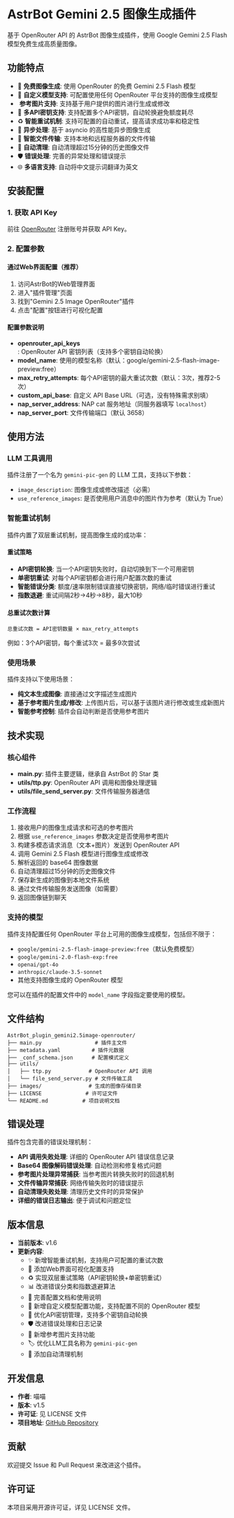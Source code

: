 # AstrBot Gemini 2.5 图像生成插件

基于 OpenRouter API 的 AstrBot 图像生成插件，使用 Google Gemini 2.5 Flash 模型免费生成高质量图像。

## 功能特点

- 🎨 **免费图像生成**: 使用 OpenRouter 的免费 Gemini 2.5 Flash 模型
- 🔧 **自定义模型支持**: 可配置使用任何 OpenRouter 平台支持的图像生成模型
- ️ **参考图片支持**: 支持基于用户提供的图片进行生成或修改
- 🔑 **多API密钥支持**: 支持配置多个API密钥，自动轮换避免额度耗尽
- ♻️ **智能重试机制**: 支持可配置的自动重试，提高请求成功率和稳定性
- 🚀 **异步处理**: 基于 asyncio 的高性能异步图像生成
- 🔗 **智能文件传输**: 支持本地和远程服务器的文件传输
- 🧹 **自动清理**: 自动清理超过15分钟的历史图像文件
- 🛡️ **错误处理**: 完善的异常处理和错误提示
- 🌐 **多语言支持**: 自动将中文提示词翻译为英文

## 安装配置

### 1. 获取 API Key

前往 [OpenRouter](https://openrouter.ai/) 注册账号并获取 API Key。

### 2. 配置参数

#### 通过Web界面配置（推荐）

1. 访问AstrBot的Web管理界面
2. 进入"插件管理"页面
3. 找到"Gemini 2.5 Image OpenRouter"插件  
4. 点击"配置"按钮进行可视化配置

#### 配置参数说明

- **openrouter_api_keys**: OpenRouter API 密钥列表（支持多个密钥自动轮换）
- **model_name**: 使用的模型名称（默认：google/gemini-2.5-flash-image-preview:free）
- **max_retry_attempts**: 每个API密钥的最大重试次数（默认：3次，推荐2-5次）
- **custom_api_base**: 自定义 API Base URL（可选，没有特殊需求别填）
- **nap_server_address**: NAP cat 服务地址（同服务器填写 `localhost`）
- **nap_server_port**: 文件传输端口（默认 3658）

## 使用方法

### LLM 工具调用

插件注册了一个名为 `gemini-pic-gen` 的 LLM 工具，支持以下参数：

- `image_description`: 图像生成或修改描述（必需）
- `use_reference_images`: 是否使用用户消息中的图片作为参考（默认为 True）

### 智能重试机制

插件内置了双层重试机制，提高图像生成的成功率：

#### 重试策略
- **API密钥轮换**: 当一个API密钥失败时，自动切换到下一个可用密钥
- **单密钥重试**: 对每个API密钥都会进行用户配置次数的重试
- **智能错误分类**: 额度/速率限制错误直接切换密钥，网络/临时错误进行重试
- **指数退避**: 重试间隔2秒→4秒→8秒，最大10秒

#### 总重试次数计算
```
总重试次数 = API密钥数量 × max_retry_attempts
```

例如：3个API密钥，每个重试3次 = 最多9次尝试

### 使用场景

插件支持以下使用场景：
- **纯文本生成图像**: 直接通过文字描述生成图片
- **基于参考图片生成/修改**: 上传图片后，可以基于该图片进行修改或生成新图片
- **智能参考控制**: 插件会自动判断是否使用参考图片

## 技术实现

### 核心组件

- **main.py**: 插件主要逻辑，继承自 AstrBot 的 Star 类
- **utils/ttp.py**: OpenRouter API 调用和图像处理逻辑
- **utils/file_send_server.py**: 文件传输服务器通信

### 工作流程

1. 接收用户的图像生成请求和可选的参考图片
2. 根据 `use_reference_images` 参数决定是否使用参考图片
3. 构建多模态请求消息（文本+图片）发送到 OpenRouter API
4. 调用 Gemini 2.5 Flash 模型进行图像生成或修改
5. 解析返回的 base64 图像数据
6. 自动清理超过15分钟的历史图像文件
7. 保存新生成的图像到本地文件系统
8. 通过文件传输服务发送图像（如需要）
9. 返回图像链到聊天

### 支持的模型

插件支持配置任何 OpenRouter 平台上可用的图像生成模型，包括但不限于：

- `google/gemini-2.5-flash-image-preview:free`（默认免费模型）
- `google/gemini-2.0-flash-exp:free`
- `openai/gpt-4o`
- `anthropic/claude-3.5-sonnet`
- 其他支持图像生成的 OpenRouter 模型

您可以在插件的配置文件中的 `model_name` 字段指定要使用的模型。

## 文件结构

```
AstrBot_plugin_gemini2.5image-openrouter/
├── main.py                 # 插件主文件
├── metadata.yaml          # 插件元数据
├── _conf_schema.json      # 配置模式定义
├── utils/
│   ├── ttp.py            # OpenRouter API 调用
│   └── file_send_server.py # 文件传输工具
├── images/               # 生成的图像存储目录
├── LICENSE              # 许可证文件
└── README.md           # 项目说明文档
```

## 错误处理

插件包含完善的错误处理机制：

- **API 调用失败处理**: 详细的 OpenRouter API 错误信息记录
- **Base64 图像解码错误处理**: 自动检测和修复格式问题
- **参考图片处理异常捕获**: 当参考图片转换失败时的回退机制
- **文件传输异常捕获**: 网络传输失败时的错误提示
- **自动清理失败处理**: 清理历史文件时的异常保护
- **详细的错误日志输出**: 便于调试和问题定位

## 版本信息

- **当前版本**: v1.6
- **更新内容**:
  - ✨ 新增智能重试机制，支持用户可配置的重试次数
  - 🔧 添加Web界面可视化配置支持
  - ♻️ 实现双层重试策略（API密钥轮换+单密钥重试）  
  - 📊 改进错误分类和指数退避算法
  - 📝 完善配置文档和使用说明
  - 🐛 新增自定义模型配置功能，支持配置不同的 OpenRouter 模型
  - 🔑 优化API密钥管理，支持多个密钥自动轮换
  - 🛡️ 改进错误处理和日志记录
  - 📸 新增参考图片支持功能
  - 🏷️ 优化LLM工具名称为 `gemini-pic-gen`
  - 🧹 添加自动清理机制

## 开发信息

- **作者**: 喵喵
- **版本**: v1.5
- **许可证**: 见 LICENSE 文件
- **项目地址**: [GitHub Repository](https://github.com/miaoxutao123/AstrBot_plugin_gemini2point5image-openrouter)

## 贡献

欢迎提交 Issue 和 Pull Request 来改进这个插件。

## 许可证

本项目采用开源许可证，详见 LICENSE 文件。